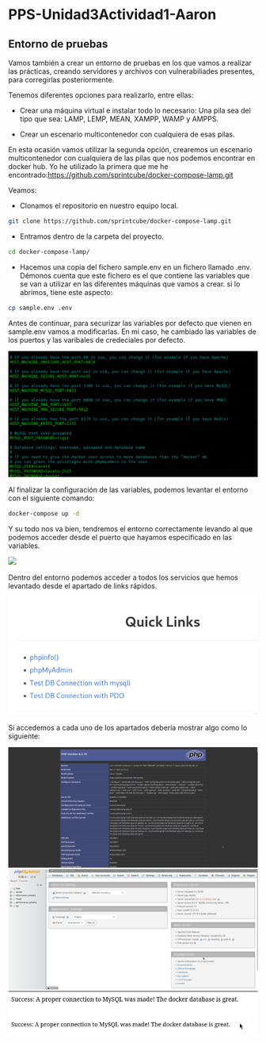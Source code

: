 # PPS-Unidad3Actividad1-Aaron


## Entorno de pruebas
Vamos también a crear un entorno de pruebas en los que vamos a realizar las prácticas, creando servidores y archivos con vulnerabiliades presentes, para corregirlas posteriormente.

Tenemos diferentes opciones para realizarlo, entre ellas:

- Crear una máquina virtual e instalar todo lo necesario: Una pila sea del tipo que sea: LAMP, LEMP, MEAN, XAMPP, WAMP y AMPPS.

- Crear un escenario multicontenedor con cualquiera de esas pilas.

En esta ocasión vamos utilizar la segunda opción, crearemos un escenario multicontenedor con cualquiera de las pilas que nos podemos encontrar en docker hub. Yo he utilizado la primera que me he encontrado:https://github.com/sprintcube/docker-compose-lamp.git

Veamos:

- Clonamos el repositorio en nuestro equipo local.
```bash
git clone https://github.com/sprintcube/docker-compose-lamp.git
```
- Entramos dentro de la carpeta del proyecto.
```bash
cd docker-compose-lamp/
```
-  Hacemos una copia del fichero sample.env en un fichero llamado .env. Démonos cuenta que este fichero es el que contiene las variables que se van a utilizar en las diferentes máquinas que vamos a crear. si lo abrimos, tiene este aspecto:
```bash
cp sample.env .env
```

Antes de continuar, para securizar las variables por defecto que vienen en sample.env vamos a modificarlas.
En mi caso, he cambiado las variables de los puertos y las varibales de credeciales por defecto.

![](imagenes/img_sample.png)

Al finalizar la configuración de las variables, podemos levantar el entorno con el siguiente comando:
```bash
docker-compose up -d
```

Y su todo nos va bien, tendremos el entorno correctamente levando al que podemos acceder desde el puerto que hayamos especificado en las variables.

![](imagenes/img_entornos.png)

Dentro del entorno podemos acceder a todos los servicios que hemos levantado desde el apartado de links rápidos.

![](imagenes/img_links.png)

Si accedemos a cada uno de los apartados debería mostrar algo como lo siguiente:

![](imagenes/img_php.png)
![](imagenes/img_sql.png)
![](imagenes/img_test_sql.png)
![](imagenes/img_test_db.png)
